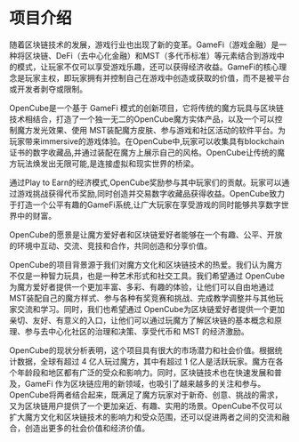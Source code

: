# 项目介绍

随着区块链技术的发展，游戏行业也出现了新的变革。GameFi（游戏金融）是一种将区块链、DeFi（去中心化金融）和MST（多代币标准）等元素结合到游戏中的模式，让玩家不仅可以享受游戏乐趣，还可以获得经济收益。GameFi的核心理念是玩家主权，即玩家拥有并控制自己在游戏中创造或获取的价值，而不是被平台或开发者剥夺或限制。

OpenCube是一个基于 GameFi 模式的创新项目，它将传统的魔方玩具与区块链技术相结合，打造了一个独一无二的OpenCube魔方实体产品，以及一个可以控制魔方发光效果、使用 MST装配魔方皮肤、参与游戏和社区活动的软件平台。为玩家带来immersive的游戏体验。在OpenCube中,玩家可以收集具有blockchain证书的数字收藏品,并通过装配在魔方上展示自己的风格。OpenCube让传统的魔方玩法焕发出无限可能,是连接虚拟和现实世界的桥梁。

通过Play to Earn的经济模式,OpenCube奖励参与其中玩家们的贡献。玩家可以通过游戏挑战获得代币奖励,同时创造并交易数字收藏品获得收益。OpenCube致力于打造一个公平有趣的GameFi系统,让广大玩家在享受游戏的同时能够共享数字世界中的财富。

OpenCube的愿景是让魔方爱好者和区块链爱好者能够在一个有趣、公平、开放的环境中互动、交流、竞技和合作，共同创造和分享价值。

OpenCube的项目背景源于我们对魔方文化和区块链技术的热爱。我们认为魔方不仅是一种智力玩具，也是一种艺术形式和社交工具。我们希望通过 OpenCube为魔方爱好者提供一个更加丰富、多彩、有趣的体验，让他们可以自由地通过MST装配自己的魔方样式、参与各种有奖竞赛和挑战、完成教学调整并与其他玩家交流和学习。同时，我们也希望通过 OpenCube为区块链爱好者提供一个更加亲切、友好、有意义的入口，让他们可以通过玩魔方了解区块链的基本概念和原理、参与去中心化社区的治理和决策、享受代币和 MST 的经济激励。

OpenCube的现状分析表明，这个项目具有很大的市场潜力和社会价值。根据统计数据，全球有超过 4 亿人玩过魔方，其中有超过 1 亿人是活跃玩家。魔方在各个年龄段和地区都有广泛的受众和影响力。同时，区块链技术也在快速发展和普及，GameFi 作为区块链应用的新领域，也吸引了越来越多的关注和参与。OpenCube将两者结合起来，既满足了魔方玩家对于新奇、创意、挑战的需求，又为区块链用户提供了一个更加亲近、有趣、实用的场景。OpenCube不仅可以扩大魔方文化和区块链技术的影响力和受众范围，还可以促进两者之间的交流和融合，创造出更多的社会价值和经济价值。
